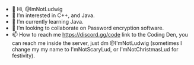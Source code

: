 - 👋 Hi, @ImNotLudwig
- 👀 I’m interested in C++, and Java.
- 🌱 I’m currently learning Java.
- 💞️ I’m looking to collaborate on Password encryption software.
- 📫 How to reach me https://discord.gg/code link to the Coding Den, you can reach me inside the server, just dm @I'mNotLudwig (sometimes I change my my name to I'mNotScaryLud, or I'mNotChristmasLud for festivity).

<!---
ImNotLudwig/ImNotLudwig is a ✨ special ✨ repository because its `README.md` (this file) appears on your GitHub profile.
You can click the Preview link to take a look at your changes.
--->
